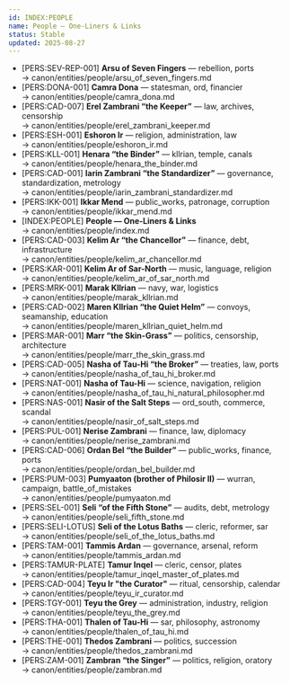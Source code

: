 ```yaml
---
id: INDEX:PEOPLE
name: People — One-Liners & Links
status: Stable
updated: 2025-08-27
---
```


- [PERS:SEV-REP-001] **Arsu of Seven Fingers** — rebellion, ports  
  → canon/entities/people/arsu_of_seven_fingers.md
- [PERS:DONA-001] **Camra Dona** — statesman, ord, financier  
  → canon/entities/people/camra_dona.md
- [PERS:CAD-007] **Erel Zambrani “the Keeper”** — law, archives, censorship  
  → canon/entities/people/erel_zambrani_keeper.md
- [PERS:ESH-001] **Eshoron Ir** — religion, administration, law  
  → canon/entities/people/eshoron_ir.md
- [PERS:KLL-001] **Henara “the Binder”** — kllrian, temple, canals  
  → canon/entities/people/henara_the_binder.md
- [PERS:CAD-001] **Iarin Zambrani “the Standardizer”** — governance, standardization, metrology  
  → canon/entities/people/iarin_zambrani_standardizer.md
- [PERS:IKK-001] **Ikkar Mend** — public_works, patronage, corruption  
  → canon/entities/people/ikkar_mend.md
- [INDEX:PEOPLE] **People — One-Liners & Links**  
  → canon/entities/people/index.md
- [PERS:CAD-003] **Kelim Ar “the Chancellor”** — finance, debt, infrastructure  
  → canon/entities/people/kelim_ar_chancellor.md
- [PERS:KAR-001] **Kelim Ar of Sar-North** — music, language, religion  
  → canon/entities/people/kelim_ar_of_sar_north.md
- [PERS:MRK-001] **Marak Kllrian** — navy, war, logistics  
  → canon/entities/people/marak_kllrian.md
- [PERS:CAD-002] **Maren Kllrian “the Quiet Helm”** — convoys, seamanship, education  
  → canon/entities/people/maren_kllrian_quiet_helm.md
- [PERS:MAR-001] **Marr “the Skin-Grass”** — politics, censorship, architecture  
  → canon/entities/people/marr_the_skin_grass.md
- [PERS:CAD-005] **Nasha of Tau-Hi “the Broker”** — treaties, law, ports  
  → canon/entities/people/nasha_of_tau_hi_broker.md
- [PERS:NAT-001] **Nasha of Tau-Hi** — science, navigation, religion  
  → canon/entities/people/nasha_of_tau_hi_natural_philosopher.md
- [PERS:NAS-001] **Nasir of the Salt Steps** — ord_south, commerce, scandal  
  → canon/entities/people/nasir_of_salt_steps.md
- [PERS:PUL-001] **Nerise Zambrani** — finance, law, diplomacy  
  → canon/entities/people/nerise_zambrani.md
- [PERS:CAD-006] **Ordan Bel “the Builder”** — public_works, finance, ports  
  → canon/entities/people/ordan_bel_builder.md
- [PERS:PUM-003] **Pumyaaton (brother of Philosir II)** — wurran, campaign, battle_of_mistakes  
  → canon/entities/people/pumyaaton.md
- [PERS:SEL-001] **Seli “of the Fifth Stone”** — audits, debt, metrology  
  → canon/entities/people/seli_fifth_stone.md
- [PERS:SELI-LOTUS] **Seli of the Lotus Baths** — cleric, reformer, sar  
  → canon/entities/people/seli_of_the_lotus_baths.md
- [PERS:TAM-001] **Tammis Ardan** — governance, arsenal, reform  
  → canon/entities/people/tammis_ardan.md
- [PERS:TAMUR-PLATE] **Tamur Inqel** — cleric, censor, plates  
  → canon/entities/people/tamur_inqel_master_of_plates.md
- [PERS:CAD-004] **Teyu Ir "the Curator"** — ritual, censorship, calendar  
  → canon/entities/people/teyu_ir_curator.md
- [PERS:TGY-001] **Teyu the Grey** — administration, industry, religion  
  → canon/entities/people/teyu_the_grey.md
- [PERS:THA-001] **Thalen of Tau-Hi** — sar, philosophy, astronomy  
  → canon/entities/people/thalen_of_tau_hi.md
- [PERS:THE-001] **Thedos Zambrani** — politics, succession  
  → canon/entities/people/thedos_zambrani.md
- [PERS:ZAM-001] **Zambran “the Singer”** — politics, religion, oratory  
  → canon/entities/people/zambran.md
